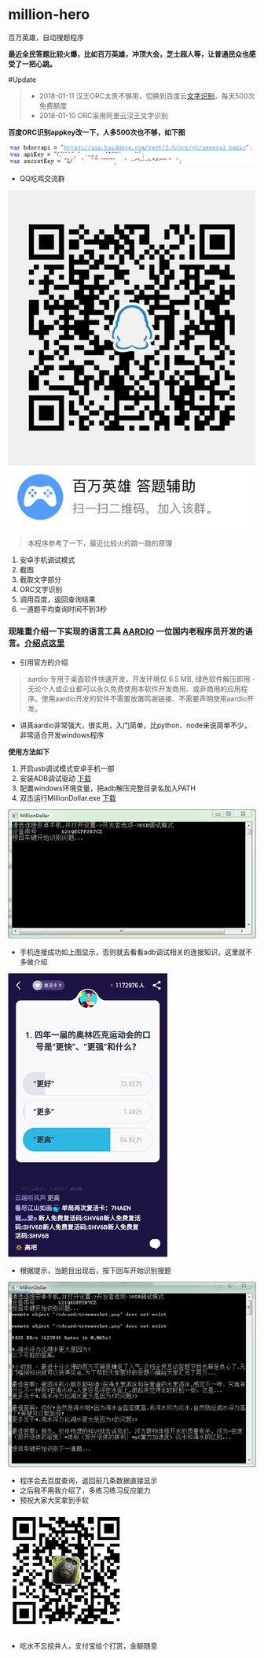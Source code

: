 # million-hero
百万英雄，自动搜题程序

**最近全民答题比较火爆，比如百万英雄，冲顶大会，芝士超人等，让普通民众也感受了一把心跳。**

#Update
> - 2018-01-11 汉王ORC太贵不够用，切换到百度云[文字识别](http://ai.baidu.com/docs#/OCR-API/top)，每天500次免费额度
> - 2018-01-10 ORC采用阿里云汉王文字识别

**百度ORC识别appkey改一下，人多500次也不够，如下图**

![1.png](res/3.png)

- QQ吃鸡交流群

![1.png](res/qun.png)

> 本程序参考了一下，最近比较火的跳一跳的原理
1. 安卓手机调试模式
2. 截图
3. 截取文字部分
4. ORC文字识别
5. 调用百度，返回查询结果
6. 一道题平均查询时间不到3秒

### 现隆重介绍一下实现的语言工具 [AARDIO](http://bbs.aardio.com/) 一位国内老程序员开发的语言。[介绍点这里](http://bbs.aardio.com/portal.php?mod=view&aid=5)
- 引用官方的介绍
> aardio 专用于桌面软件快速开发，开发环境仅 6.5 MB, 绿色软件解压即用 -  无论个人或企业都可以永久免费使用本软件开发商用、或非商用的应用程序。使用aardio开发的软件不需要放置鸣谢链接、不需要声明使用aardio开发。 

- 讲真aardio非常强大，很实用，入门简单，比python、node来说简单不少，非常适合开发windows程序

**使用方法如下**
1. 开启usb调试模式安卓手机一部
2. 安装ADB调试驱动 [下载](http://www.wmzhe.com/soft-39913.html)
3. 配置windows环境变量，把adb解压完整目录名加入PATH
4. 双击运行MillionDollar.exe [下载](https://github.com/zsj1029/MillionHero/files/1622190/Publish.zip)

![1.png](res/1.png)

- 手机连接成功如上图显示，否则就去看看adb调试相关的连接知识，这里就不多做介绍

![screenshot.png](res/screenshot.png)

- 根据提示，当题目出现后，按下回车开始识别搜题

![2.png](res/2.png)

- 程序会去百度查询，返回前几条数据直接显示
- 之后我不用我介绍了，多练习练习反应能力
- 预祝大家大奖拿到手软

![screenshot.png](res/alipay.png)
- 吃水不忘挖井人，支付宝给个打赏，金额随意


